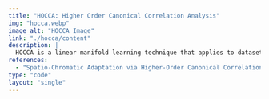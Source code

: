 ```yaml
---
title: "HOCCA: Higher Order Canonical Correlation Analysis"
img: "hocca.webp"
image_alt: "HOCCA Image"
link: "./hocca/content"
description: |
  HOCCA is a linear manifold learning technique that applies to datasets from the same source. It finds independent components in each dataset that are related across datasets, thus combining the goals of ICA and CCA.
references:
  - "Spatio-Chromatic Adaptation via Higher-Order Canonical Correlation Analysis of Natural Images. Gutmann, M.U., Laparra, V., Hyvärinen, A., Malo, J. PLoS ONE, 9(2):e86481, 2014."
type: "code"
layout: "single"
---
```

